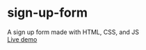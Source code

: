 # sign-up-form
A sign up form made with HTML, CSS, and JS  
[Live demo](https://beterbread.github.io/sign-up-form/)
